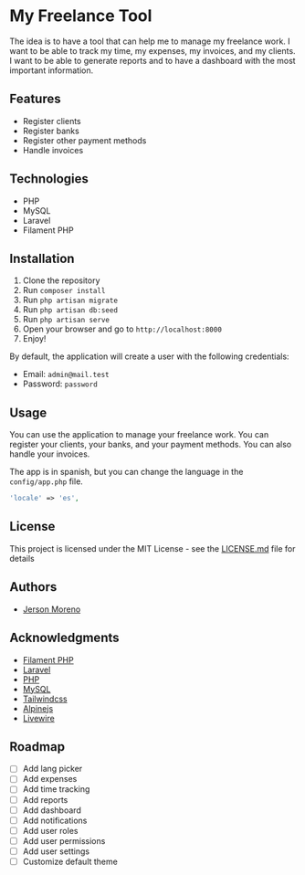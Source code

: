 # My Freelance Tool

The idea is to have a tool that can help me to manage my freelance work. I want to be able to track my time, my expenses, my invoices, and my clients. I want to be able to generate reports and to have a dashboard with the most important information.

## Features
- Register clients
- Register banks
- Register other payment methods
- Handle invoices

## Technologies
- PHP
- MySQL
- Laravel
- Filament PHP

## Installation
1. Clone the repository
2. Run `composer install`
3. Run `php artisan migrate`
4. Run `php artisan db:seed`
5. Run `php artisan serve`
6. Open your browser and go to `http://localhost:8000`
7. Enjoy!

By default, the application will create a user with the following credentials:
- Email: `admin@mail.test`
- Password: `password`

## Usage
You can use the application to manage your freelance work. You can register your clients, your banks, and your payment methods. You can also handle your invoices.

The app is in spanish, but you can change the language in the `config/app.php` file.

```php
'locale' => 'es',
```

## License
This project is licensed under the MIT License - see the [LICENSE.md](LICENSE.md) file for details

## Authors
- [Jerson Moreno](https://jersonmr.netlify.app)

## Acknowledgments
- [Filament PHP](https://filamentphp.com)
- [Laravel](https://laravel.com)
- [PHP](https://www.php.net)
- [MySQL](https://www.mysql.com)
- [Tailwindcss](https://tailwindcss.com)
- [Alpinejs](https://alpinejs.dev)
- [Livewire](https://livewire.laravel.com)

## Roadmap
- [ ] Add lang picker
- [ ] Add expenses
- [ ] Add time tracking
- [ ] Add reports
- [ ] Add dashboard
- [ ] Add notifications
- [ ] Add user roles
- [ ] Add user permissions
- [ ] Add user settings
- [ ] Customize default theme
